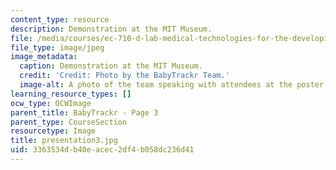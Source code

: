 ```yaml
---
content_type: resource
description: Demonstration at the MIT Museum.
file: /media/courses/ec-710-d-lab-medical-technologies-for-the-developing-world-spring-2010/3363534db40eacec2df4b058dc236d41_presentation3.jpg
file_type: image/jpeg
image_metadata:
  caption: Demonstration at the MIT Museum.
  credit: 'Credit: Photo by the BabyTrackr Team.'
  image-alt: A photo of the team speaking with attendees at the poster session.
learning_resource_types: []
ocw_type: OCWImage
parent_title: BabyTrackr - Page 3
parent_type: CourseSection
resourcetype: Image
title: presentation3.jpg
uid: 3363534d-b40e-acec-2df4-b058dc236d41
---
```

